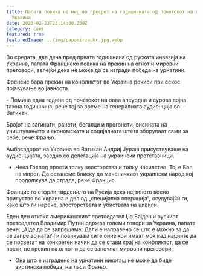 ```yaml
---
title: Папата повика на мир во пресрет на годишнината од почетокот на војната во
  Украина
date: 2023-02-22T23:14:08.258Z
category: свет
featured: true
featuredImage: ../img/papamirzaukr.jpg.webp
---
```


Во средата, два дена пред првата годишнина од руската инвазија на Украина, папата Франциско повика на прекин на огнот и мировни преговори, велејќи дека не може да се изгради победа на урнатини.

Френсис бара прекин на конфликтот во Украина речиси при секое појавување во јавноста.

– Помина една година од почетокот на оваа апсурдна и сурова војна, тажна годишнина, рече тој за време на генералната аудиенција во Ватикан.

Бројот на загинати, ранети, бегалци и прогонети, висината на уништувањето и економската и социјалната штета зборуваат сами за себе, рече Фрањо.

Амбасадорот на Украина во Ватикан Андриј Јураш присуствуваше на аудиенцијата, заедно со делегација на украински претставници.

- Нека Господ прости толку злосторства и толку насилство. Тој е Бог на мирот. Да останеме блиску до маченичкиот украински народ кој продолжува да страда, рече Францис.

Францис го отфрли тврдењето на Русија дека нејзиното воено присуство во Украина е дел од „специјална операција“, осудувајќи ги, како што ги нарече, злосторствата и убиствата на цивили.

Еден ден откако американскиот претседател Џо Бајден и рускиот претседател Владимир Путин одржаа големи говори за Украина, папата рече: „Ајде да се запрашаме: Дали е направено се што е можно за да се запре војната? Ги повикувам сите оние кои имаат моќ над нациите да се посветат на конкретен начин да се стави крај на конфликтот, да се постигне прекин на огнот и да се започнат мировни преговори.

- Она што е изградено на урнатини никогаш не може да биде вистинска победа, нагласи Фрањо.
